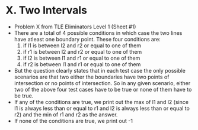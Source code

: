 # X. Two Intervals

* Problem X from TLE Eliminators Level 1 (Sheet #1)
* There are a total of 4 possible conditions in which case the two lines have atleast one boundary point. These four conditions are:
    1. if l1 is between l2 and r2 or equal to one of them
    2. if r1 is between l2 and r2 or equal to one of them
    3. if l2 is between l1 and r1 or equal to one of them
    4. if r2 is between l1 and r1 or equal to one of them
* But the question clearly states that in each test case the only possible scenarios are that two either the boundaries have two points of intersection or no points of intersection. So in any given scenario, either two of the above four test cases have to be true or none of them have to be true.
* If any of the conditions are true, we print out the max of l1 and l2 (since l1 is always less than or equal to r1 and l2 is always less than or equal to r2) and the min of r1 and r2 as the answer.
* If none of the conditions are true, we print out -1